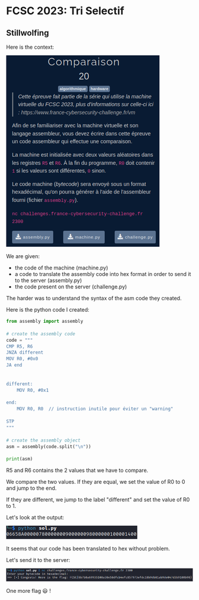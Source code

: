 
# FCSC 2023: Tri Selectif
## Stillwolfing

Here is the context:

![context](/assets/img/CTFs/FCSC2023/Intro/comparaison/context.png)


We are given:
- the code of the machine (machine.py)
- a code to translate the assembly code into hex format in order to send it to the server (assembly.py)
- the code present on the server (challenge.py)


The harder was to understand the syntax of the asm code they created.

Here is the python code I created:

```python
from assembly import assembly

# create the assembly code
code = """
CMP R5, R6
JNZA different
MOV R0, #0x0
JA end


different:
    MOV R0, #0x1

end:
    MOV R0, R0  // instruction inutile pour éviter un "warning"

STP
"""

# create the assembly object
asm = assembly(code.split("\n"))

print(asm)
```

R5 and R6 contains the 2 values that we have to compare.

We compare the two values.
If they are equal, we set the value of R0 to 0 and jump to the end.

If they are different, we jump to the label "different" and set the value  of R0 to 1.

Let's look at the output:

![output](/assets/img/CTFs/FCSC2023/Intro/comparaison/output.png)

It seems that our code has been translated to hex without problem.

Let's send it to the server:

![flag](/assets/img/CTFs/FCSC2023/Intro/comparaison/flag.png)

One more flag :smiley: !



